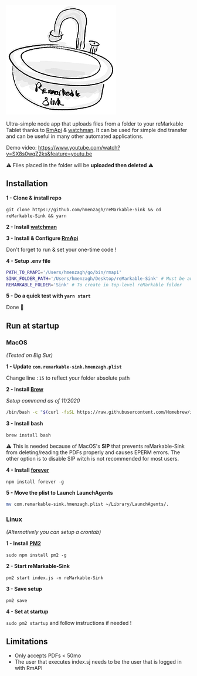 ![logo](./assets/logo.png)

Ultra-simple node app that uploads files from a folder to your reMarkable Tablet thanks to [RmApi](https://github.com/juruen/rmapi) & [watchman](https://facebook.github.io/watchman/docs/install.html).
It can be used for simple dnd transfer and can be useful in many other automated applications.

Demo video: https://www.youtube.com/watch?v=SX8s0wqZ2ks&feature=youtu.be

⚠️ Files placed in the folder will be **uploaded then deleted** ⚠️

## Installation

**1 - Clone & install repo**

`git clone https://github.com/hmenzagh/reMarkable-Sink && cd reMarkable-Sink && yarn`

**2 - Install [watchman](https://facebook.github.io/watchman/docs/install.html)**

**3 - Install & Configure [RmApi](https://github.com/juruen/rmapi)**

Don't forget to run & set your one-time code !

**4 - Setup .env file**

```bash
PATH_TO_RMAPI='/Users/hmenzagh/go/bin/rmapi'
SINK_FOLDER_PATH='/Users/hmenzagh/Desktop/reMarkable-Sink' # Must be an absolute path
REMARKABLE_FOLDER='Sink' # To create in top-level reMarkable folder
```

**5 - Do a quick test with `yarn start`**

Done 🎉

## Run at startup

### MacOS

*(Tested on Big Sur)*

**1 - Update `com.remarkable-sink.hmenzagh.plist`**

Change line `:15` to reflect your folder absolute path

**2 - Install [Brew](https://brew.sh)**

*Setup command as of 11/2020*

```bash
/bin/bash -c "$(curl -fsSL https://raw.githubusercontent.com/Homebrew/install/master/install.sh)"
```

**3 - Install bash**

```brew install bash```

⚠️ This is needed because of MacOS's **SIP** that prevents reMarkable-Sink from deleting/reading the PDFs properly and causes EPERM errors. The other option is to disable SIP witch is not recommended for most users.

**4 - Install [forever](https://github.com/foreverjs/forever#readme)**

```npm install forever -g```

**5 - Move the plist to Launch LaunchAgents**

```bash
mv com.remarkable-sink.hmenzagh.plist ~/Library/LaunchAgents/.
```

### Linux

*(Alternatively you can setup a crontab)*

**1 - Install [PM2](https://github.com/Unitech/pm2)**

`sudo npm install pm2 -g`

**2 - Start reMarkable-Sink**

`pm2 start index.js -n reMarkable-Sink`

**3 - Save setup**

`pm2 save`

**4 - Set at startup**

`sudo pm2 startup` and follow instructions if needed !

## Limitations

- Only accepts PDFs < 50mo
- The user that executes index.sj needs to be the user that is logged in with RmAPI
